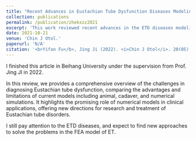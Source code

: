 ```yaml
---
title: "Recent Advances in Eustachian Tube Dysfunction Diseases Modeling"
collection: publications
permalink: /publication/zhekxzz2021
excerpt: 'This work reviewed recent advances in the ETD diseases modeling.'
date: 2021-10-21
venue: 'Chin J Otol.'
paperurl: 'N/A'
citation: '<b>Yifan Fu</b>, Jing Ji (2022). <i>Chin J Otol</i>. 20(05):814-818.'
---
```


I finished this article in Beihang University under the supervision from Prof. Jing JI in 2022.  
  
In this review, we provides a comprehensive overview of the challenges in diagnosing Eustachian tube dysfunction, comparing the advantages and limitations of current models including animal, cadaver, and numerical simulations. It highlights the promising role of numerical models in clinical applications, offering new directions for research and treatment of Eustachian tube disorders.  
  
I still pay attention to the ETD diseases, and expect to find new approaches to solve the problems in the FEA model of ET.
